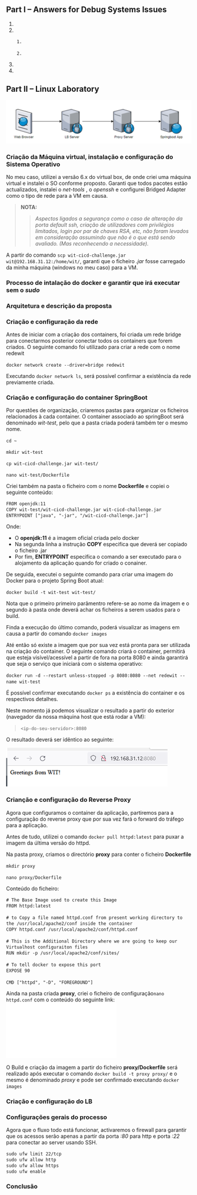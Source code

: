 

## Part I – Answers for Debug Systems Issues

1. 

2. 

		1. 

		2. 


3. 


4. 



## Part II – Linux Laboratory

![A test image](lb.png)

### Criação da Máquina virtual, instalação e configuração do Sistema Operativo

No meu caso, utilizei a versão 6.x do virtual box, de onde criei uma máquina virtual e instalei o SO conforme proposto.
Garanti que todos pacotes estão actualizados, instalei o *net-tools* , o *openssh* e configurei Bridged Adapter como o tipo de rede para a VM em causa.

> **NOTA:** 
>> *Aspectos ligados a segurança como o caso de alteração da porta default ssh, criação de utilizadores com privilégios limitados, login por par de chaves RSA, etc, não foram levados em consideração assumindo que não é o que está sendo avaliado. (Mas reconhecendo a necessidade).*

A partir do comando `scp wit-cicd-challenge.jar wit@192.168.31.12:/home/wit/`, garanti que o ficheiro *.jar* fosse carregado da minha máquina (windows no meu caso) para a VM.


### Processo de intalação do docker e garantir que irá executar sem o *sudo*



### Arquitetura e descrição da proposta


### Criação e configuração da rede

Antes de iniciar com a criação dos containers, foi criada um rede bridge para conectarmos posterior conectar todos os containers que forem criados. O seguinte comando foi utilizado para criar a rede com o nome redewit

`docker network create --driver=bridge redewit`

Executando `docker network ls`, será possível confirmar a existência da rede previamente criada.

### Criação e configuração do container SpringBoot
Por questões de organização, criaremos pastas para organizar os ficheiros relacionados à cada container. O container associado ao springBoot será denominado *wit-test*, pelo que a pasta criada poderá também ter o mesmo nome.


`cd ~`

`mkdir wit-test`

`cp wit-cicd-challenge.jar wit-test/`

`nano wit-test/Dockerfile`


Criei também na pasta o ficheiro com o nome **Dockerfile** e copiei o seguinte conteúdo:

````
FROM openjdk:11
COPY wit-test/wit-cicd-challenge.jar wit-cicd-challenge.jar
ENTRYPOINT ["java", "-jar", "/wit-cicd-challenge.jar"]
````

Onde:
- O **openjdk:11** é a imagem oficial criada pelo docker
- Na segunda linha a instrução **COPY** especifica que deverá ser copiado o ficheiro .jar
- Por fim, **ENTRYPOINT** especifica o comando a ser executado para o alojamento da aplicação quando for criado o conainer.

De seguida, executei o seguinte comando para criar uma imagem do Docker para o projeto Spring Boot atual:

`docker build -t wit-test wit-test/`

Nota que o primeiro primeiro parâmentro refere-se ao nome da imagem e o segundo à pasta onde deverá achar os ficheiros a serem usados para o build.

Finda a execução do último comando, poderá visualizar as imagens em causa a partir do comando `docker images`

Até então só existe a imagem que por sua vez está pronta para ser utilizada na criação do container. O seguinte comando criará o container, permitirá que esteja visível/acessível a partir de fora na porta 8080 e ainda garantirá que seja o serviço que iniciará com o sistema operativo:

`docker run -d --restart unless-stopped -p 8080:8080 --net redewit --name wit-test`

É possível confirmar executando `docker ps` a existência do container e os respectivos detalhes.


Neste momento já podemos visualizar o resultado a partir do exterior (navegador da nossa máquina host que está rodar a VM):

> `<ip-do-seu-servidor>:8080`

O resultado deverá ser idêntico ao seguinte:

![A test image](c1.png)


### Crianção e configuração do Reverse Proxy
Agora que configuramos o container da aplicação, partiremos para a configuração do reverse proxy que por sua vez fará o forward do tráfego para a aplicação.

Antes de tudo, utilizei o comando `docker pull httpd:latest` para puxar a imagem da última versão do httpd.

Na pasta proxy, criamos o directório **proxy** para conter o ficheiro **Dockerfile**

`mkdir proxy`

`nano proxy/Dockerfile`

Conteúdo do ficheiro:

````
# The Base Image used to create this Image
FROM httpd:latest

# to Copy a file named httpd.conf from present working directory to the /usr/local/apache2/conf inside the container
COPY httpd.conf /usr/local/apache2/conf/httpd.conf

# This is the Additional Directory where we are going to keep our Virtualhost configuraiton files
RUN mkdir -p /usr/local/apache2/conf/sites/

# To tell docker to expose this port
EXPOSE 90

CMD ["httpd", "-D", "FOREGROUND"]
````

Ainda na pasta criada **proxy**, criei o ficheiro de configuração``nano httpd.conf`` com o conteúdo do seguinte link: ![Apache2 Conf File](httpd.conf)


O Build e criação da imagem a partir do ficheiro **proxy/Dockerfile** será realizado após executar o comando `docker build -t proxy proxy/` e o mesmo é denominado *proxy* e pode ser confirmado executando `docker images`

### Criação e configuração do LB



### Configurações gerais do processo

Agora que o fluxo todo está funcionar, activaremos o firewall para garantir que os acessos serão apenas a partir da porta *:80* para http e porta *:22* para conectar ao server usando SSH.

````
sudo ufw limit 22/tcp
sudo ufw allow http
sudo ufw allow https
sudo ufw enable
````

### Conclusão











